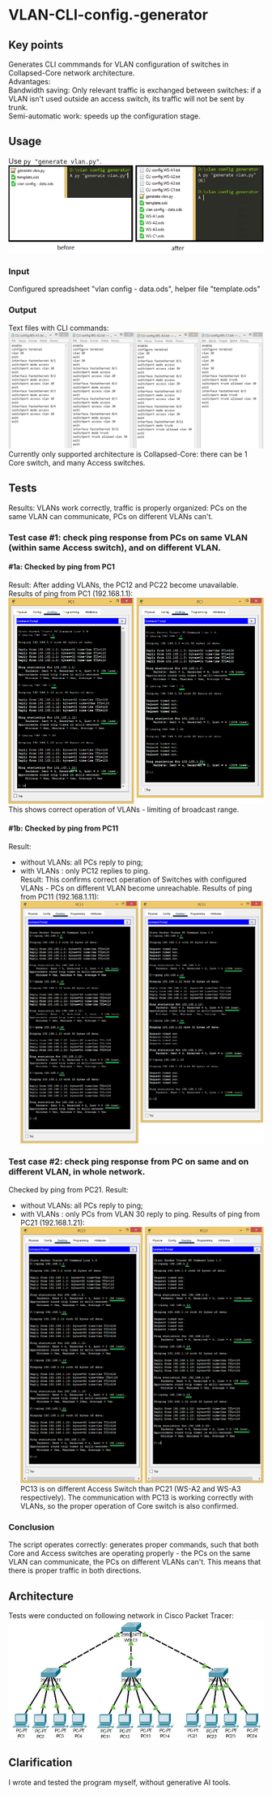 # VLAN-CLI-config.-generator
## Key points
Generates CLI commmands for VLAN configuration of switches in Collapsed-Core network architecture.  
Advantages:  
Bandwidth saving: Only relevant traffic is exchanged between switches: if a VLAN isn't used outside an access switch, its traffic will not be sent by trunk.  
Semi-automatic work: speeds up the configuration stage.

## Usage
Use `py "generate vlan.py"`.  
![Usage](https://github.com/ussm114/VLAN-CLI-config.-generator/blob/main/photos/usage.png?raw=true "Usage")
### Input
Configured spreadsheet "vlan config - data.ods", helper file "template.ods" 
### Output
Text files with CLI commands:  
![generated files](https://github.com/ussm114/VLAN-CLI-config.-generator/blob/main/photos/generated%20files.png?raw=true "generated files")
Currently only supported architecture is Collapsed-Core: there can be 1 Core switch, and many Access switches.
## Tests
Results: VLANs work correctly, traffic is properly organized: PCs on the same VLAN can communicate, PCs on different VLANs can't.
### Test case #1: check ping response from PCs on same VLAN (within same Access switch), and on different VLAN.
#### #1a: Checked by ping from PC1
Result: After adding VLANs, the PC12 and PC22 become unavailable.     
Results of ping from PC1 (192.168.1.1):
![Results of ping from PC1 (192.168.1.1)](https://github.com/ussm114/VLAN-CLI-config.-generator/blob/main/photos/test1a%20PC1%20summary.png?raw=true "Results of ping from PC1 (192.168.1.1)")
This shows correct operation of VLANs - limiting of broadcast range.
#### #1b: Checked by ping from PC11
Result:  
 - without VLANs: all PCs reply to ping;  
 - with VLANs  : only PC12 replies to ping.  
Result: This confirms correct operation of Switches with configured VLANs - PCs on different VLAN become unreachable.
Results of ping from PC11 (192.168.1.11):
![Results of ping from PC11 (192.168.1.11)](https://github.com/ussm114/VLAN-CLI-config.-generator/blob/main/photos/test1b%20PC11%20summary.png?raw=true "Results of ping from PC11 (192.168.1.11)")
### Test case #2: check ping response from PC on same and on different VLAN, in whole network.
Checked by ping from PC21.
Result:
 - without VLANs: all PCs reply to ping;
 - with VLANs 	: only PCs from VLAN 30 reply to ping.
Results of ping from PC21 (192.168.1.21):
![Results of ping from PC11 (192.168.1.11)](https://github.com/ussm114/VLAN-CLI-config.-generator/blob/main/photos/test2%20PC21%20summary.png?raw=true "Results of ping from PC21 (192.168.1.21)")
PC13 is on different Access Switch than PC21 (WS-A2 and WS-A3 respectively).
The communication with PC13 is working correctly with VLANs, so the proper operation of Core switch is also confirmed.  
### Conclusion
The script operates correctly: generates proper commands, such that both Core and Access switches are operating properly - the PCs on the same VLAN can communicate, the PCs on different VLANs can't. This means that there is proper traffic in both directions.

## Architecture
Tests were conducted on following network in Cisco Packet Tracer:
![Alt text](https://github.com/ussm114/VLAN-CLI-config.-generator/blob/main/photos/network%20architecture.png?raw=true "Simulated network")

## Clarification
I wrote and tested the program myself, without generative AI tools.
